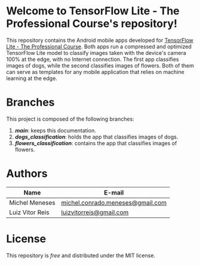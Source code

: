 # Welcome to TensorFlow Lite - The Professional Course's repository!

This repository contains the Android mobile apps developed for [TensorFlow Lite - The Professional Course](https://hotm.art/tflite_the_professional_course). Both apps run a compressed and optimized TensorFlow Lite model to classify images taken with the device's camera 100% at the edge, with no Internet connection. The first app classifies images of dogs, while the second classifies images of flowers. Both of them can serve as templates for any mobile application that relies on machine learning at the edge.

# Branches
This project is composed of the following branches:

 1. ***main***: keeps this documentation.
 2. ***dogs_classification***: holds the app that classifies images of dogs.
 3. ***flowers_classification***: contains the app that classifies images of flowers.

# Authors
|Name| E-mail |
|--|--|
| Michel Meneses | michel.conrado.meneses@gmail.com |
| Luiz Vitor Reis | luizvitorreis@gmail.com |

# License

This repository is *free* and distributed under the MIT license.
